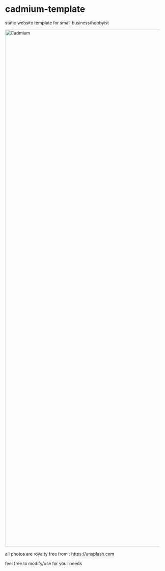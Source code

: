 # cadmium-template
 static website template for small business/hobbyist

<img width="1680" alt="Cadmium" src="https://user-images.githubusercontent.com/26318217/141389269-167965bd-2e30-40a1-8269-e47aff6325c4.png">

all photos are royalty free from : https://unsplash.com

feel free to modify/use for your needs
